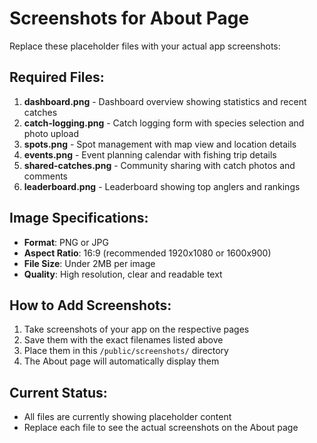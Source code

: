 # Screenshots for About Page

Replace these placeholder files with your actual app screenshots:

## Required Files:

1. **dashboard.png** - Dashboard overview showing statistics and recent catches
2. **catch-logging.png** - Catch logging form with species selection and photo upload
3. **spots.png** - Spot management with map view and location details
4. **events.png** - Event planning calendar with fishing trip details
5. **shared-catches.png** - Community sharing with catch photos and comments
6. **leaderboard.png** - Leaderboard showing top anglers and rankings

## Image Specifications:

- **Format**: PNG or JPG
- **Aspect Ratio**: 16:9 (recommended 1920x1080 or 1600x900)
- **File Size**: Under 2MB per image
- **Quality**: High resolution, clear and readable text

## How to Add Screenshots:

1. Take screenshots of your app on the respective pages
2. Save them with the exact filenames listed above
3. Place them in this `/public/screenshots/` directory
4. The About page will automatically display them

## Current Status:

- All files are currently showing placeholder content
- Replace each file to see the actual screenshots on the About page
